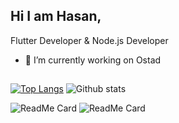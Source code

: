## Hi I am Hasan,
Flutter Developer & Node.js Developer

- 🔭 I’m currently working on Ostad


##
##

[![Top Langs](https://github-readme-stats.vercel.app/api/top-langs/?username=HasanJuned&layout=compact)](https://github.com/anuraghazra/github-readme-stats) ![Github stats](https://github-readme-stats.vercel.app/api?username=HasanJuned)

![ReadMe Card](https://github-readme-stats.vercel.app/api/pin/?username=HasanJuned&repo=My_Campus) ![ReadMe Card](https://github-readme-stats.vercel.app/api/pin/?username=HasanJuned&repo=E_Commerce_Backend)
